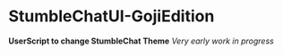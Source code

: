 # StumbleChatUI-GojiEdition
**UserScript to change StumbleChat Theme**
*Very early work in progress*